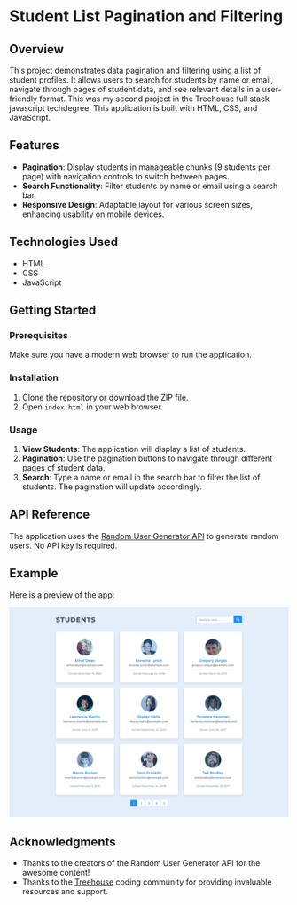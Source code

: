 # Student List Pagination and Filtering

## Overview

This project demonstrates data pagination and filtering using a list of student profiles. It allows users to search for students by name or email, navigate through pages of student data, and see relevant details in a user-friendly format. This was my second project in the Treehouse full stack javascript techdegree. This application is built with HTML, CSS, and JavaScript.

## Features

- **Pagination**: Display students in manageable chunks (9 students per page) with navigation controls to switch between pages.
- **Search Functionality**: Filter students by name or email using a search bar.
- **Responsive Design**: Adaptable layout for various screen sizes, enhancing usability on mobile devices.

## Technologies Used

- HTML
- CSS
- JavaScript

## Getting Started

### Prerequisites

Make sure you have a modern web browser to run the application.

### Installation

1. Clone the repository or download the ZIP file.
2. Open `index.html` in your web browser.

### Usage

1. **View Students**: The application will display a list of students.
2. **Pagination**: Use the pagination buttons to navigate through different pages of student data.
3. **Search**: Type a name or email in the search bar to filter the list of students. The pagination will update accordingly.

## API Reference

The application uses the [Random User Generator API](https://randomuser.me/) to generate random users. No API key is required.

## Example

Here is a preview of the app:

![Student List Pagination and Filtering App](./img/screenshot.webp)

## Acknowledgments

- Thanks to the creators of the Random User Generator API for the awesome content!
- Thanks to the [Treehouse](https://teamtreehouse.com/) coding community for providing invaluable resources and support.
